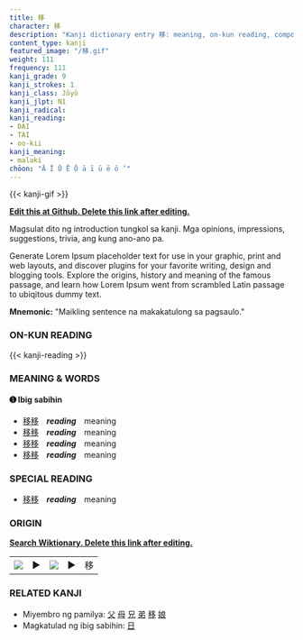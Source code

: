```yaml
---
title: 移
character: 移
description: "Kanji dictionary entry 移: meaning, on-kun reading, compounds, origin, related kanji"
content_type: kanji
featured_image: "/移.gif"
weight: 111
frequency: 111
kanji_grade: 9
kanji_strokes: 1
kanji_class: Jōyō
kanji_jlpt: N1
kanji_radical: 
kanji_reading: 
- DAI
- TAI
- oo-kii
kanji_meaning:
- malaki
chōon: "Ā Ī Ū Ē Ō ā ī ū ē ō ’"
---
```

[//]: # (Don't edit the line below. Kanji animated GIF code is automatically generated.)
{{< kanji-gif >}}

[//]: # (Edit below this line.)

**[Edit this at Github. Delete this link after editing.](https://github.com/tim0g/tim/tree/main/content/kanji/移/index.md)**

Magsulat dito ng introduction tungkol sa kanji. Mga opinions, impressions, suggestions, trivia, ang kung ano-ano pa.

Generate Lorem Ipsum placeholder text for use in your graphic, print and web layouts, and discover plugins for your favorite writing, design and blogging tools. Explore the origins, history and meaning of the famous passage, and learn how Lorem Ipsum went from scrambled Latin passage to ubiqitous dummy text.
 
**Mnemonic:** "Maikling sentence na makakatulong sa pagsaulo."

### ON-KUN READING

[//]: # (Don't edit the line below. ON-KUN READING code is automatically generated.)
{{< kanji-reading >}}

### MEANING & WORDS

#### ➊ **Ibig sabihin**
  - [移](../移)[移](../移)　***reading***　meaning
  - [移](../移)[移](../移)　***reading***　meaning
  - [移](../移)[移](../移)　***reading***　meaning
  - [移](../移)[移](../移)　***reading***　meaning

### SPECIAL READING
  - [移](../移)[移](../移)　***reading***　meaning

### ORIGIN

**[Search Wiktionary. Delete this link after editing.](https://wiktionary.org/wiki/移)**
<table class="kanji-table"><tr><td>
<img src="60px-移-bronze.svg.png">
</td><td>▶</td><td>
<img src="60px-移-oracle.svg.png">
</td><td>▶</td>
<td class="kanji-origin">移</td>
</tr></table>

### RELATED KANJI
- Miyembro ng pamilya: [父](../父) [母](../母) [兄](../兄) [弟](../弟) [移](../移) [娘](../娘)
- Magkatulad ng ibig sabihin: [日](../日)
